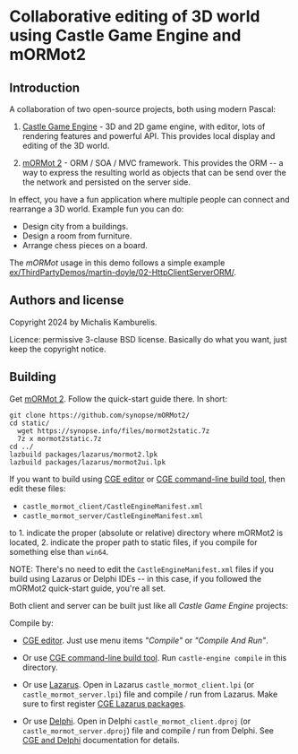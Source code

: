 # Collaborative editing of 3D world using Castle Game Engine and mORMot2

## Introduction

A collaboration of two open-source projects, both using modern Pascal:

1. [Castle Game Engine](https://castle-engine.io/) - 3D and 2D game engine, with editor, lots of rendering features and powerful API. This provides local display and editing of the 3D world.

2. [mORMot 2](https://github.com/synopse/mORMot2/) - ORM / SOA / MVC framework. This provides the ORM -- a way to express the resulting world as objects that can be send over the the network and persisted on the server side.

In effect, you have a fun application where multiple people can connect and rearrange a 3D world. Example fun you can do:

- Design city from a buildings.
- Design a room from furniture.
- Arrange chess pieces on a board.

The _mORMot_ usage in this demo follows a simple example [ex/ThirdPartyDemos/martin-doyle/02-HttpClientServerORM/](https://github.com/synopse/mORMot2/tree/master/ex/ThirdPartyDemos/martin-doyle/02-HttpClientServerORM/src).

## Authors and license

Copyright 2024 by Michalis Kamburelis.

Licence: permissive 3-clause BSD license. Basically do what you want, just keep the copyright notice.

## Building

Get [mORMot 2](https://github.com/synopse/mORMot2/). Follow the quick-start guide there. In short:

```
git clone https://github.com/synopse/mORMot2/
cd static/
  wget https://synopse.info/files/mormot2static.7z
  7z x mormot2static.7z
cd ../
lazbuild packages/lazarus/mormot2.lpk
lazbuild packages/lazarus/mormot2ui.lpk
```

If you want to build using [CGE editor](https://castle-engine.io/editor) or [CGE command-line build tool](https://castle-engine.io/build_tool), then edit these files:

- `castle_mormot_client/CastleEngineManifest.xml`
- `castle_mormot_server/CastleEngineManifest.xml`

to 1. indicate the proper (absolute or relative) directory where mORMot2 is located, 2. indicate the proper path to static files, if you compile for something else than `win64`.

NOTE: There's no need to edit the `CastleEngineManifest.xml` files if you build using Lazarus or Delphi IDEs -- in this case, if you followed the mORMot2 quick-start guide, you're all set.

Both client and server can be built just like all _Castle Game Engine_ projects:

Compile by:

- [CGE editor](https://castle-engine.io/editor). Just use menu items _"Compile"_ or _"Compile And Run"_.

- Or use [CGE command-line build tool](https://castle-engine.io/build_tool). Run `castle-engine compile` in this directory.

- Or use [Lazarus](https://www.lazarus-ide.org/). Open in Lazarus `castle_mormot_client.lpi` (or `castle_mormot_server.lpi`) file and compile / run from Lazarus. Make sure to first register [CGE Lazarus packages](https://castle-engine.io/lazarus).

- Or use [Delphi](https://www.embarcadero.com/products/Delphi). Open in Delphi `castle_mormot_client.dproj` (or `castle_mormot_server.dproj`) file and compile / run from Delphi. See [CGE and Delphi](https://castle-engine.io/delphi) documentation for details.
